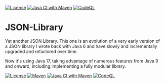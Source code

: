 [![License](https://img.shields.io/badge/License-Apache_2.0-blue.svg)](https://opensource.org/licenses/Apache-2.0)
[![Java CI with Maven](https://github.com/xmljim/json/actions/workflows/maven-build.yml/badge.svg?branch=master)](https://github.com/xmljim/json/actions/workflows/maven-build.yml)
[![CodeQL](https://github.com/xmljim/json/actions/workflows/codeql-analysis.yml/badge.svg)](https://github.com/xmljim/json/actions/workflows/codeql-analysis.yml)

# JSON-Library

Yet another JSON Library. This one is an evolution of a very early version of a JSON library I wrote
back with Java 6 and have slowly and incrementally upgraded and refactored over time.

Now it's using Java 17, taking advantage of numerous features from Java 9 and onward, including
implementing a fully modular library.

[![License](https://img.shields.io/badge/License-Apache_2.0-blue.svg)](https://opensource.org/licenses/Apache-2.0)
[![Maven](https://badgen.net/badge/icon/maven?icon=maven&label)](https://https://maven.apache.org/)
[![Java CI with Maven](https://github.com/xmljim/json/actions/workflows/maven-build.yml/badge.svg?branch=master)](https://github.com/xmljim/json/actions/workflows/maven-build.yml)
[![CodeQL](https://github.com/xmljim/json/actions/workflows/codeql-analysis.yml/badge.svg)](https://github.com/xmljim/json/actions/workflows/codeql-analysis.yml)
